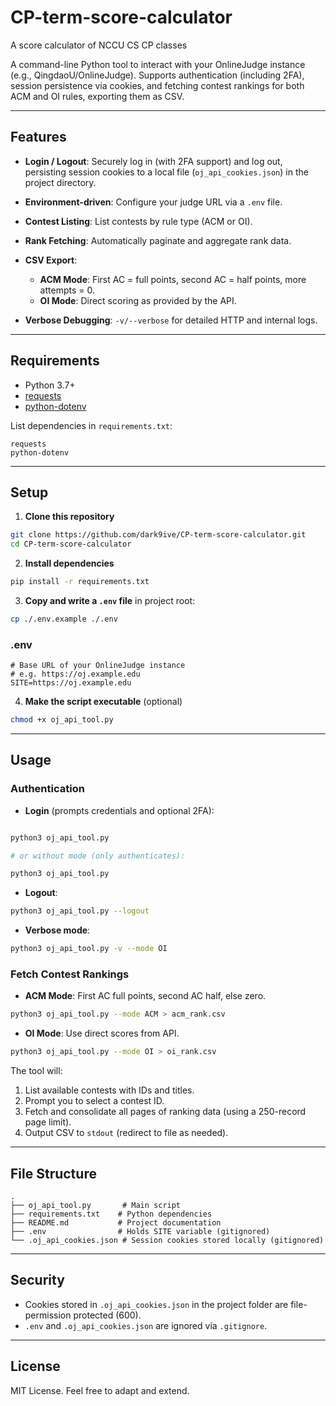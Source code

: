 # CP-term-score-calculator
A score calculator of NCCU CS CP classes

A command-line Python tool to interact with your OnlineJudge instance (e.g., QingdaoU/OnlineJudge). Supports authentication (including 2FA), session persistence via cookies, and fetching contest rankings for both ACM and OI rules, exporting them as CSV.

---

## Features

* **Login / Logout**: Securely log in (with 2FA support) and log out, persisting session cookies to a local file (`oj_api_cookies.json`) in the project directory.
* **Environment-driven**: Configure your judge URL via a `.env` file.
* **Contest Listing**: List contests by rule type (ACM or OI).
* **Rank Fetching**: Automatically paginate and aggregate rank data.
* **CSV Export**:

  * **ACM Mode**: First AC = full points, second AC = half points, more attempts = 0.
  * **OI Mode**: Direct scoring as provided by the API.
* **Verbose Debugging**: `-v/--verbose` for detailed HTTP and internal logs.

---

## Requirements

* Python 3.7+
* [requests](https://pypi.org/project/requests/)
* [python-dotenv](https://pypi.org/project/python-dotenv/)

List dependencies in `requirements.txt`:

```text
requests
python-dotenv
```

---

## Setup

1. **Clone this repository**

```bash
git clone https://github.com/dark9ive/CP-term-score-calculator.git
cd CP-term-score-calculator
```

2. **Install dependencies**
```bash
pip install -r requirements.txt
```

3. **Copy and write a `.env` file** in project root:
```bash
cp ./.env.example ./.env
```
### .env
```dotenv
# Base URL of your OnlineJudge instance
# e.g. https://oj.example.edu
SITE=https://oj.example.edu
```

4. **Make the script executable** (optional)

```bash
chmod +x oj_api_tool.py
```

---

## Usage

### Authentication

- **Login** (prompts credentials and optional 2FA):

```bash

python3 oj_api_tool.py

# or without mode (only authenticates):

python3 oj_api_tool.py

```

- **Logout**:

```bash
python3 oj_api_tool.py --logout
```

- **Verbose mode**:

```bash
python3 oj_api_tool.py -v --mode OI
```

### Fetch Contest Rankings

- **ACM Mode**: First AC full points, second AC half, else zero.
```bash
python3 oj_api_tool.py --mode ACM > acm_rank.csv
```

- **OI Mode**: Use direct scores from API.

```bash
python3 oj_api_tool.py --mode OI > oi_rank.csv
```

The tool will:
1. List available contests with IDs and titles.
2. Prompt you to select a contest ID.
3. Fetch and consolidate all pages of ranking data (using a 250-record page limit).
4. Output CSV to `stdout` (redirect to file as needed).

---

## File Structure

```
.
├── oj_api_tool.py       # Main script
├── requirements.txt    # Python dependencies
├── README.md           # Project documentation
├── .env                # Holds SITE variable (gitignored)
└── .oj_api_cookies.json # Session cookies stored locally (gitignored)
```

---

## Security

- Cookies stored in `.oj_api_cookies.json` in the project folder are file-permission protected (600).
- `.env` and `.oj_api_cookies.json` are ignored via `.gitignore`.

---

## License

MIT License. Feel free to adapt and extend.
